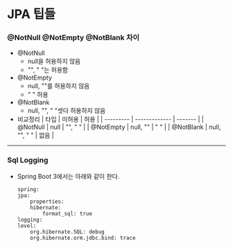 # JPA 팁들

### @NotNull @NotEmpty @NotBlank 차이

-   @NotNull
    -   null을 허용하지 않음
    -   "", " "는 허용함
-   @NotEmpty
    -   null, ""를 허용하지 않음
    -   " " 허용
-   @NotBlank
    -   null, "", " "셋다 허용하지 않음
-   비교정리
    | 타입      | 미허용        | 허용    |
    | --------- | ------------- | ------- |
    | @NotNull  | null          | "", " " |
    | @NotEmpty | null, ""      | " "     |
    | @NotBlank | null, "", " " | 없음    |

---


### Sql Logging
- Spring Boot 3에서는 아래와 같이 한다.
    ```YML
    spring:
    jpa:
        properties:
        hibernate:
            format_sql: true
    logging:
    level:
        org.hibernate.SQL: debug
        org.hibernate.orm.jdbc.bind: trace

    ```